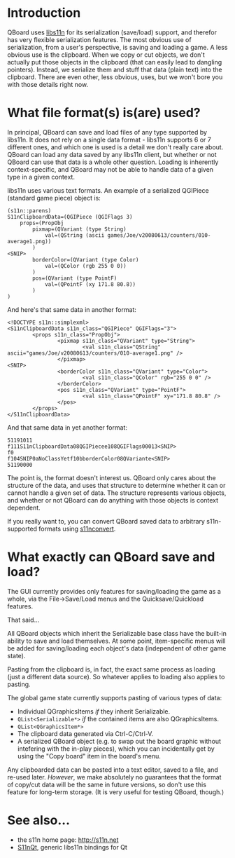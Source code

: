 # Introduction #

QBoard uses [libs11n](http://s11n.net) for its serialization (save/load) support, and therefor has very flexible serialization features. The most obvious use of serialization, from a user's perspective, is saving and loading a game. A less obvious use is the clipboard. When we copy or cut objects, we don't actually put those objects in the clipboard (that can easily lead to dangling pointers). Instead, we serialize them and stuff that data (plain text) into the clipboard. There are even other, less obvious, uses, but we won't bore you with those details right now.

# What file format(s) is(are) used? #

In principal, QBoard can save and load files of any type supported by libs11n. It does not rely on a single data format - libs11n supports 6 or 7 different ones, and which one is used is a detail we don't really care about. QBoard can load any data saved by any libs11n client, but whether or not QBoard can use that data is a whole other question. Loading is inherently context-specific, and QBoard may not be able to handle data of a given type in a given context.

libs11n uses various text formats. An example of a serialized QGIPiece (standard game piece) object is:

```
(s11n::parens)
S11nClipboardData=(QGIPiece (QGIFlags 3)
    props=(PropObj
        pixmap=(QVariant (type String)
            val=(QString (ascii games/Joe/v20080613/counters/010-average1.png))
        )
<SNIP>
        borderColor=(QVariant (type Color)
            val=(QColor (rgb 255 0 0))
        )
        pos=(QVariant (type PointF)
            val=(QPointF (xy 171.8 80.8))
        )
)
```

And here's that same data in another format:
```
<!DOCTYPE s11n::simplexml>
<S11nClipboardData s11n_class="QGIPiece" QGIFlags="3">
        <props s11n_class="PropObj">
                <pixmap s11n_class="QVariant" type="String">
                        <val s11n_class="QString" ascii="games/Joe/v20080613/counters/010-average1.png" />
                </pixmap>
<SNIP>
                <borderColor s11n_class="QVariant" type="Color">
                        <val s11n_class="QColor" rgb="255 0 0" />
                </borderColor>
                <pos s11n_class="QVariant" type="PointF">
                        <val s11n_class="QPointF" xy="171.8 80.8" />
                </pos>
        </props>
</S11nClipboardData>
```

And that same data in yet another format:
```
51191011
f111S11nClipboardData08QGIPiecee108QGIFlags00013<SNIP>
f0
f104SNIP0aNoClassYetf10bborderColor08QVariante<SNIP>
51190000
```

The point is, the format doesn't interest us. QBoard only cares about the structure of the data, and uses that structure to determine whether it can or cannot handle a given set of data. The structure represents various objects, and whether or not QBoard can do anything with those objects is context dependent.

If you really want to, you can convert QBoard saved data to arbitrary s11n-supported formats using [s11nconvert](http://s11n.net/s11nconvert/).

# What exactly can QBoard save and load? #

The GUI currently provides only features for saving/loading the game as a whole, via the File->Save/Load menus and the Quicksave/Quickload features.

That said...

All QBoard objects which inherit the Serializable base class have the built-in ability to save and load themselves. At some point, item-specific menus will be added for saving/loading each object's data (independent of other game state).

Pasting from the clipboard is, in fact, the exact same process as loading (just a different data source). So whatever applies to loading also applies to pasting.

The global game state currently supports pasting of various types of data:

  * Individual QGraphicsItems _if_ they inherit Serializable.
  * `QList<Serializable*>` _if_ the contained items are also QGraphicsItems.
  * `QList<QGraphicsItem*>`
  * The clipboard data generated via Ctrl-C/Ctrl-V.
  * A serialized QBoard object (e.g. to swap out the board graphic without intefering with the in-play pieces), which you can incidentally get by using the "Copy board" item in the board's menu.

Any clipboarded data can be pasted into a text editor, saved to a file, and re-used later. _However_, we make absolutely no guarantees that the format of copy/cut data will be the same in future versions, so don't use this feature for long-term storage. (It is very useful for testing QBoard, though.)

# See also... #

  * the s11n home page: http://s11n.net
  * [S11nQt](S11nQt.md), generic libs11n bindings for Qt